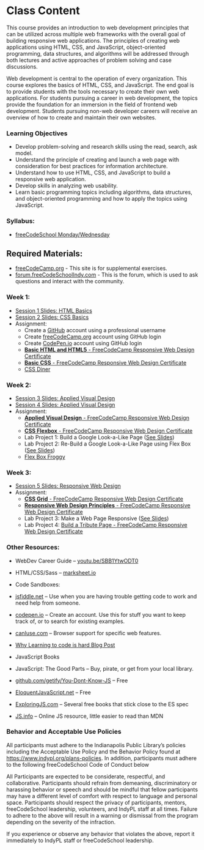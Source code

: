 # Class Content

This course provides an introduction to web development principles that can be utilized across multiple web frameworks with the overall goal of building responsive web applications. 
The principles of creating web applications using HTML, CSS, and JavaScript, object-oriented programming, data structures, and algorithms will be addressed through both lectures and active approaches of problem solving and case discussions.

Web development is central to the operation of every organization. This course explores the basics of HTML, CSS, and JavaScript. 
The end goal is to provide students with the tools necessary to create their own web applications. 
For students pursuing a career in web development, the topics provide the foundation for an immersion in the field of frontend web development. 
Students pursuing non-web developer careers will receive an overview of how to create and maintain their own websites.

### Learning Objectives

* Develop problem-solving and research skills using the read, search, ask model.
* Understand the principle of creating and launch a web page with consideration for best practices for information architecture.
* Understand how to use HTML, CSS, and JavaScript to build a responsive web application.
* Develop skills in analyzing web usability.
* Learn basic programming topics including algorithms, data structures, and object-oriented programming and how to apply the topics using JavaScript.

### Syllabus:
* [freeCodeSchool Monday/Wednesday](https://drive.google.com/open?id=1ES-esSU4196BJlh1fNFARSjTmp5i7Xqar3poSxPRuP0)

## Required Materials:
* [freeCodeCamp.org](https://freeCodeCamp.org) - This site is for supplemental exercises.
* [forum.freeCodeSchoolIndy.com](https://forum.freecodeschoolindy.com/) - This is the forum, which is used to ask questions and interact with the community.

### Week 1:
* [Session 1 Slides: HTML Basics](https://drive.google.com/open?id=1U2LdhLmG1A4qxNXCepvydOYfutEnd0E2XG4eI93nkag)
* [Session 2 Slides: CSS Basics](https://drive.google.com/open?id=1BWWSvYZvw9YTP4w_QPeOHymkkqX1k45WvckFVGg88w0)
* Assignment:
  * Create a [GitHub](https://github.com/) account using a professional username
  * Create [freeCodeCamp.org](https://www.freecodecamp.org) account using GitHub login
  * Create [CodePen.io](https://codepen.io/) account using GitHub login
  * [**Basic HTML and HTML5** - FreeCodeCamp Responsive Web Design Certificate](https://www.freecodecamp.org/learn/responsive-web-design/basic-html-and-html5/)
  * [**Basic CSS** - FreeCodeCamp Responsive Web Design Certificate](https://www.freecodecamp.org/learn/responsive-web-design/basic-css/)
  * [CSS Diner](https://flukeout.github.io/#)

### Week 2:
* [Session 3 Slides: Applied Visual Design](https://drive.google.com/open?id=1JM_TrmE09uytcPd6JGvEf-dR9GFzG-_C8pWhgWQVkD0)
* [Session 4 Slides: Applied Visual Design](https://drive.google.com/open?id=1_eirSgScrBz-LmnvkazJbjyeEjIYgv9H6Gj6zxmLJOE)
* Assignment:
  * [**Applied Visual Design** - FreeCodeCamp Responsive Web Design Certificate](https://www.freecodecamp.org/learn/responsive-web-design/applied-visual-design/)
  * [**CSS Flexbox** - FreeCodeCamp Responsive Web Design Certificate](https://www.freecodecamp.org/learn/responsive-web-design/css-flexbox/)
  * Lab Project 1: Build a Google Look-a-Like Page ([See Slides](https://docs.google.com/presentation/d/1JM_TrmE09uytcPd6JGvEf-dR9GFzG-_C8pWhgWQVkD0/edit#slide=id.g7ce1e87238_0_405))
  * Lab Project 2: Re-Build a Google Look-a-Like Page using Flex Box ([See Slides](https://docs.google.com/presentation/d/1_eirSgScrBz-LmnvkazJbjyeEjIYgv9H6Gj6zxmLJOE/edit#slide=id.g7ce1e87238_0_405))
  * [Flex Box Froggy](http://flexboxfroggy.com/)

### Week 3:
* [Session 5 Slides: Responsive Web Design](https://drive.google.com/open?id=1p508JCHHc7aidQ6mmy-SXA7tJtYKTwow4YIk9LC6mC0)
* Assignment:
  * [**CSS Grid** - FreeCodeCamp Responsive Web Design Certificate](https://www.freecodecamp.org/learn/responsive-web-design/css-grid/)
  * [**Responsive Web Design Principles** - FreeCodeCamp Responsive Web Design Certificate](https://www.freecodecamp.org/learn/responsive-web-design/responsive-web-design-principles/) 
  * Lab Project 3: Make a Web Page Responsive ([See Slides](https://docs.google.com/presentation/d/1p508JCHHc7aidQ6mmy-SXA7tJtYKTwow4YIk9LC6mC0/edit#slide=id.g7ce1e87238_0_405))
  * Lab Project 4: [Build a Tribute Page - FreeCodeCamp Responsive Web Design Certificate](https://www.freecodecamp.org/learn/responsive-web-design/responsive-web-design-projects/build-a-tribute-page)

### Other Resources:
* WebDev Career Guide – [youtu.be/SBB1YtwODT0](https://youtu.be/SBB1YtwODT0)
* HTML/CSS/Sass – [marksheet.io](https://marksheet.io)

* Code Sandboxes:
 * [jsfiddle.net](https://jsfiddle.net) – Use when you are having trouble getting code to work and
need help from someone.
 * [codepen.io](https://codepen.io) – Create an account. Use this for stuff you want to keep track of, or
to search for existing examples.
* [canIuse.com](https://canIuse.com) – Browser support for specific web features.
* [Why Learning to code is hard Blog Post](https://thinkful.com/blog/why-learning-to-code-is-so-damn-hard)

* JavaScript Books

 * JavaScript: The Good Parts – Buy, pirate, or get from your local library.
 * [github.com/getify/You-Dont-Know-JS](https://github.com/getify/You-Dont-Know-JS) – Free
 * [EloquentJavaScript.net](https://EloquentJavaScript.net) – Free
 * [ExploringJS.com](https://ExploringJS.com) – Several free books that stick close to the ES spec
 * [JS.info](https://JS.info) – Online JS resource, little easier to read than MDN

### Behavior and Acceptable Use Policies
   All participants must adhere to the Indianapolis Public Library’s policies including the Acceptable Use Policy and the Behavior Policy found at https://www.indypl.org/plans-policies.
   In addition, participants must adhere to the following freeCodeSchool Code of Conduct below
   
   
   All Participants are expected to be considerate, respectful, and collaborative. Participants should refrain from demeaning, discriminatory or harassing behavior or speech and should be mindful that fellow participants may have a different level of comfort with respect to language and personal space. Participants should respect the privacy of participants, mentors, freeCodeSchool leadership, volunteers, and IndyPL staff at all times. Failure to adhere to the above will result in a warning or dismissal from the program depending on the severity of the infraction. 
   
   If you experience or observe any behavior that violates the above, report it immediately to IndyPL staff or freeCodeSchool leadership.
